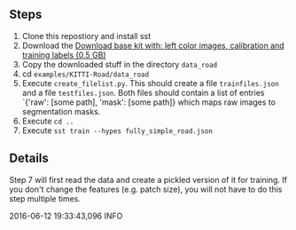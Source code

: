 ## Steps

1. Clone this repostiory and install sst
2. Download the [Download base kit with: left color images, calibration and training labels (0.5 GB)](http://www.cvlibs.net/datasets/kitti/eval_road.php)
3. Copy the downloaded stuff in the directory `data_road`
4. cd `examples/KITTI-Road/data_road`
5. Execute `create_filelist.py`. This should create a file `trainfiles.json`
   and a file `testfiles.json`. Both files should contain a list of entries
   `{'raw': [some path], 'mask': [some path]} which maps raw images to
   segmentation masks.
6. Execute `cd ..`
7. Execute `sst train --hypes fully_simple_road.json`


## Details

Step 7 will first read the data and create a pickled version of it for
training. If you don't change the features (e.g. patch size), you will not have
to do this step multiple times.

2016-06-12 19:33:43,096 INFO